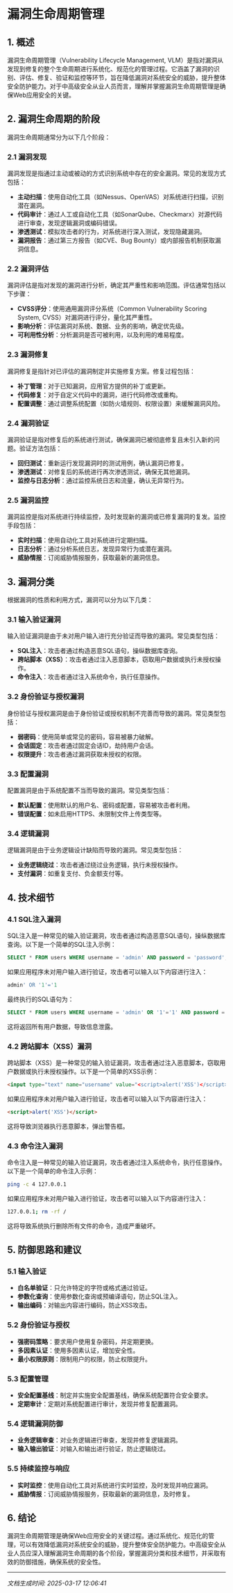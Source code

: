 # 漏洞生命周期管理

## 1. 概述

漏洞生命周期管理（Vulnerability Lifecycle Management, VLM）是指对漏洞从发现到修复的整个生命周期进行系统化、规范化的管理过程。它涵盖了漏洞的识别、评估、修复、验证和监控等环节，旨在降低漏洞对系统安全的威胁，提升整体安全防护能力。对于中高级安全从业人员而言，理解并掌握漏洞生命周期管理是确保Web应用安全的关键。

## 2. 漏洞生命周期的阶段

漏洞生命周期通常分为以下几个阶段：

### 2.1 漏洞发现
漏洞发现是指通过主动或被动的方式识别系统中存在的安全漏洞。常见的发现方式包括：
- **主动扫描**：使用自动化工具（如Nessus、OpenVAS）对系统进行扫描，识别潜在漏洞。
- **代码审计**：通过人工或自动化工具（如SonarQube、Checkmarx）对源代码进行审查，发现逻辑漏洞或编码错误。
- **渗透测试**：模拟攻击者的行为，对系统进行深入测试，发现隐藏漏洞。
- **漏洞报告**：通过第三方报告（如CVE、Bug Bounty）或内部报告机制获取漏洞信息。

### 2.2 漏洞评估
漏洞评估是指对发现的漏洞进行分析，确定其严重性和影响范围。评估通常包括以下步骤：
- **CVSS评分**：使用通用漏洞评分系统（Common Vulnerability Scoring System, CVSS）对漏洞进行评分，量化其严重性。
- **影响分析**：评估漏洞对系统、数据、业务的影响，确定优先级。
- **可利用性分析**：分析漏洞是否可被利用，以及利用的难易程度。

### 2.3 漏洞修复
漏洞修复是指针对已评估的漏洞制定并实施修复方案。修复过程包括：
- **补丁管理**：对于已知漏洞，应用官方提供的补丁或更新。
- **代码修复**：对于自定义代码中的漏洞，进行代码修改或重构。
- **配置调整**：通过调整系统配置（如防火墙规则、权限设置）来缓解漏洞风险。

### 2.4 漏洞验证
漏洞验证是指对修复后的系统进行测试，确保漏洞已被彻底修复且未引入新的问题。验证方法包括：
- **回归测试**：重新运行发现漏洞时的测试用例，确认漏洞已修复。
- **渗透测试**：对修复后的系统进行再次渗透测试，确保无其他漏洞。
- **监控与日志分析**：通过监控系统日志和流量，确认无异常行为。

### 2.5 漏洞监控
漏洞监控是指对系统进行持续监控，及时发现新的漏洞或已修复漏洞的复发。监控手段包括：
- **实时扫描**：使用自动化工具对系统进行定期扫描。
- **日志分析**：通过分析系统日志，发现异常行为或潜在漏洞。
- **威胁情报**：订阅威胁情报服务，获取最新的漏洞信息。

## 3. 漏洞分类

根据漏洞的性质和利用方式，漏洞可以分为以下几类：

### 3.1 输入验证漏洞
输入验证漏洞是由于未对用户输入进行充分验证而导致的漏洞。常见类型包括：
- **SQL注入**：攻击者通过构造恶意SQL语句，操纵数据库查询。
- **跨站脚本（XSS）**：攻击者通过注入恶意脚本，窃取用户数据或执行未授权操作。
- **命令注入**：攻击者通过注入系统命令，执行任意操作。

### 3.2 身份验证与授权漏洞
身份验证与授权漏洞是由于身份验证或授权机制不完善而导致的漏洞。常见类型包括：
- **弱密码**：使用简单或常见的密码，容易被暴力破解。
- **会话固定**：攻击者通过固定会话ID，劫持用户会话。
- **权限提升**：攻击者通过漏洞获取未授权的权限。

### 3.3 配置漏洞
配置漏洞是由于系统配置不当而导致的漏洞。常见类型包括：
- **默认配置**：使用默认的用户名、密码或配置，容易被攻击者利用。
- **错误配置**：如未启用HTTPS、未限制文件上传类型等。

### 3.4 逻辑漏洞
逻辑漏洞是由于业务逻辑设计缺陷而导致的漏洞。常见类型包括：
- **业务逻辑绕过**：攻击者通过绕过业务逻辑，执行未授权操作。
- **支付漏洞**：如重复支付、负金额支付等。

## 4. 技术细节

### 4.1 SQL注入漏洞
SQL注入是一种常见的输入验证漏洞，攻击者通过构造恶意SQL语句，操纵数据库查询。以下是一个简单的SQL注入示例：

```sql
SELECT * FROM users WHERE username = 'admin' AND password = 'password';
```

如果应用程序未对用户输入进行验证，攻击者可以输入以下内容进行注入：

```sql
admin' OR '1'='1
```

最终执行的SQL语句为：

```sql
SELECT * FROM users WHERE username = 'admin' OR '1'='1' AND password = 'password';
```

这将返回所有用户数据，导致信息泄露。

### 4.2 跨站脚本（XSS）漏洞
跨站脚本（XSS）是一种常见的输入验证漏洞，攻击者通过注入恶意脚本，窃取用户数据或执行未授权操作。以下是一个简单的XSS示例：

```html
<input type="text" name="username" value="<script>alert('XSS')</script>">
```

如果应用程序未对用户输入进行验证，攻击者可以输入以下内容进行注入：

```html
<script>alert('XSS')</script>
```

这将导致浏览器执行恶意脚本，弹出警告框。

### 4.3 命令注入漏洞
命令注入是一种常见的输入验证漏洞，攻击者通过注入系统命令，执行任意操作。以下是一个简单的命令注入示例：

```bash
ping -c 4 127.0.0.1
```

如果应用程序未对用户输入进行验证，攻击者可以输入以下内容进行注入：

```bash
127.0.0.1; rm -rf /
```

这将导致系统执行删除所有文件的命令，造成严重破坏。

## 5. 防御思路和建议

### 5.1 输入验证
- **白名单验证**：只允许特定的字符或格式通过验证。
- **参数化查询**：使用参数化查询或预编译语句，防止SQL注入。
- **输出编码**：对输出内容进行编码，防止XSS攻击。

### 5.2 身份验证与授权
- **强密码策略**：要求用户使用复杂密码，并定期更换。
- **多因素认证**：使用多因素认证，增加安全性。
- **最小权限原则**：限制用户的权限，防止权限提升。

### 5.3 配置管理
- **安全配置基线**：制定并实施安全配置基线，确保系统配置符合安全要求。
- **定期审计**：定期对系统配置进行审计，发现并修复配置漏洞。

### 5.4 逻辑漏洞防御
- **业务逻辑审查**：对业务逻辑进行审查，发现并修复逻辑漏洞。
- **输入输出验证**：对输入和输出进行验证，防止逻辑绕过。

### 5.5 持续监控与响应
- **实时监控**：使用自动化工具对系统进行实时监控，及时发现并响应漏洞。
- **威胁情报**：订阅威胁情报服务，获取最新的漏洞信息，及时修复。

## 6. 结论

漏洞生命周期管理是确保Web应用安全的关键过程。通过系统化、规范化的管理，可以有效降低漏洞对系统安全的威胁，提升整体安全防护能力。中高级安全从业人员应深入理解漏洞生命周期的各个阶段，掌握漏洞分类和技术细节，并采取有效的防御措施，确保系统的安全性。

---

*文档生成时间: 2025-03-17 12:06:41*
